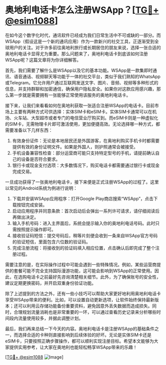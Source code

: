 # 奥地利电话卡怎么注册WSApp？[[TG💪+ @esim1088](https://t.me/s/esim1088)]

在如今这个数字化时代，通讯软件已经成为我们日常生活中不可或缺的一部分。而WSApp（假设这是一个新的通讯应用）作为一款新兴的社交工具，正逐渐受到全球用户的关注。对于许多前往奥地利旅行或长期居住的朋友来说，选择一张合适的奥地利电话卡显得尤为重要。那么问题来了，奥地利电话卡到底该如何注册WSApp呢？这篇文章将为你详细解答。

首先，我们需要了解什么是WSApp以及它的基本功能。WSApp是一款集即时通讯、语音通话、视频聊天等功能于一体的社交平台，类似于我们熟知的WhatsApp或Telegram。它允许用户通过互联网发送文字、图片、音频、视频等多种形式的信息，并支持群聊和加密通信，确保用户隐私安全。如果你对这款应用感兴趣，那么第一步就是需要拥有一张能够正常使用该服务的奥地利电话卡。

接下来，让我们来看看如何在奥地利获取一张适合注册WSApp的电话卡。目前市场上主要有两种方式可供选择：实体SIM卡和eSIM卡。实体SIM卡通常可以在机场、火车站、大型超市或者专门的电信营业厅购买到。而eSIM卡则是一种虚拟化的SIM卡，无需物理卡片即可激活使用，更加便捷高效。无论选择哪一种方式，都需要准备以下几样东西：

1. 有效身份证件：无论是本地居民还是外国游客，在奥地利购买手机卡时都需要提供有效的身份证明文件。如果是外国人，则护照通常会被接受。
2. 手机设备兼容性检查：部分运营商可能只支持特定型号的手机，请提前确认自己的设备是否符合要求。
3. 银行卡或现金支付选项：大多数情况下，购买电话卡都需要通过银行卡或现金完成交易。

一旦成功获得了一张奥地利电话卡，接下来便是正式注册WSApp的过程了。这里以常见的Android系统为例进行说明：

1. 下载并安装WSApp应用程序：打开Google Play商店搜索“WSApp”，点击下载按钮完成安装。
2. 启动应用程序并同意条款：首次启动后会弹出一系列许可请求，请仔细阅读后再做出决定。
3. 输入手机号码：进入主界面后，系统会提示输入你的奥地利电话号码。此时只需按照提示操作即可。
4. 接收验证码短信：提交号码后，稍等片刻便会收到一条来自WSApp官方号码的验证短信，里面包含六位数的验证码。
5. 完成注册流程：将接收到的验证码填入相应位置，点击确认后即完成了整个注册过程。

需要注意的是，在实际操作过程中可能会遇到一些特殊情况。例如，某些运营商提供的套餐可能不完全支持国际漫游功能，这可能会影响到WSApp的正常使用。因此，在选购电话卡之前最好先咨询清楚相关细节。此外，为了确保账号的安全性，建议定期更换密码，并开启双重身份验证功能。

除了上述提到的方法之外，还有一些小技巧可以帮助大家更好地利用奥地利电话卡享受WSApp带来的便利。比如，可以设置自动更新选项，让软件始终保持最新版本；还可以利用云存储功能备份重要资料，避免因意外丢失数据而造成损失。同时，合理规划流量消耗也是非常重要的一环，可以通过查看历史记录来分析哪些时间段内流量使用较多，并据此调整计划。

最后，我们再来总结一下今天的内容。奥地利电话卡是注册WSApp的基础条件之一，而选择合适的卡种则直接影响到后续体验的好坏。无论是实体SIM卡还是eSIM卡，只要按照正确步骤操作，都可以顺利实现注册目标。希望本文能够为大家提供实用参考，让大家在奥地利也能轻松畅享WSApp带来的乐趣！

[[TG💪+ @esim1088](https://t.me/s/esim1088) ![Image](https://i.postimg.cc/4NQfJmqS/Snipaste-2025-05-13-00-14-12.png)]